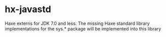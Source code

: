 hx-javastd
==========

Haxe externs for JDK 7.0 and less. The missing Haxe standard library implementations for the sys.* package will be implemented into this library

